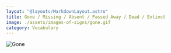 ```yaml
---
layout: "@layouts/MarkdownLayout.astro"
title: Gone / Missing / Absent / Passed Away / Dead / Extinct
image: ./assets/images-of-signs/gone.gif
category: Vocabulary
---
```


![Gone](@signs/gone.gif)
